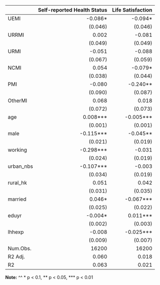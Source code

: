 |           | Self-reported Health Status | Life Satisfaction | 
|:----------|----------------------------:|------------------:|
| UEMI      |           -0.086*           |      -0.094*      | 
|           |           (0.046)           |      (0.046)      | 
| URRMI     |            0.002            |       -0.081      | 
|           |           (0.049)           |      (0.049)      | 
| URMI      |            -0.051           |       -0.088      | 
|           |           (0.067)           |      (0.059)      | 
| NCMI      |            0.054            |      -0.079*      | 
|           |           (0.038)           |      (0.044)      | 
| PMI       |            -0.080           |      -0.240**     | 
|           |           (0.090)           |      (0.087)      | 
| OtherMI   |            0.068            |       0.018       | 
|           |           (0.072)           |      (0.073)      | 
| age       |           0.008***          |     -0.005***     | 
|           |           (0.001)           |      (0.001)      | 
| male      |          -0.115***          |      -0.045**     | 
|           |           (0.021)           |      (0.019)      | 
| working   |          -0.298***          |       -0.031      | 
|           |           (0.024)           |      (0.019)      | 
| urban_nbs |          -0.107***          |       -0.003      | 
|           |           (0.034)           |      (0.019)      | 
| rural_hk  |            0.051            |       0.042       | 
|           |           (0.031)           |      (0.035)      | 
| married   |            0.046*           |     -0.067***     | 
|           |           (0.025)           |      (0.022)      | 
| eduyr     |           -0.004*           |      0.011***     | 
|           |           (0.002)           |      (0.003)      | 
| lhhexp    |            -0.008           |     -0.025***     | 
|           |           (0.009)           |      (0.007)      | 
| Num.Obs.  |            16200            |       16200       | 
| R2 Adj.   |            0.060            |       0.018       | 
| R2        |            0.063            |       0.021       | 

__Note:__
^^ * p < 0.1, ** p < 0.05, *** p < 0.01

